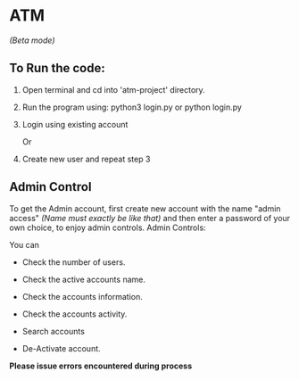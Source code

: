 # ATM
*(Beta mode)*
## To Run the code:
1. Open terminal and cd into 'atm-project' directory.

2. Run the program using: python3 login.py or python login.py

3. Login using existing account

      Or

4. Create new user and repeat step 3

## Admin Control

To get the Admin account, first create new account with the name "admin access"
*(Name must exactly be like that)* and then enter a password of your own choice, to enjoy admin controls.
Admin Controls:

You can
- Check the number of users.

- Check the active accounts name.

- Check the accounts information.

- Check the accounts activity.

- Search accounts

- De-Activate account.


**Please issue errors encountered during process**
